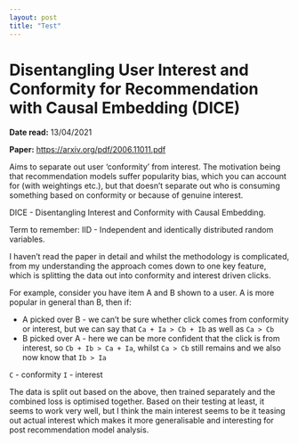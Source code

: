 ```yaml
---
layout: post
title: "Test"
---
```


# Disentangling User Interest and Conformity for Recommendation with Causal Embedding (DICE)

__Date read:__ 13/04/2021

__Paper:__ https://arxiv.org/pdf/2006.11011.pdf

Aims to separate out user ‘conformity’ from interest. The motivation being that recommendation models suffer popularity bias, which you can account for (with weightings etc.), but that doesn’t separate out who is consuming something based on conformity or because of genuine interest.

DICE - Disentangling Interest and Conformity with Causal Embedding.

Term to remember: IID - Independent and identically distributed random variables.

I haven’t read the paper in detail and whilst the methodology is complicated, from my understanding the approach comes down to one key feature, which is splitting the data out into conformity and interest driven clicks.

For example, consider you have item A and B shown to a user. A is more popular in general than B, then if:
- A picked over B - we can’t be sure whether click comes from conformity or interest, but we can say that `Ca + Ia > Cb + Ib` as well as `Ca > Cb`
- B picked over A - here we can be more confident that the click is from interest, so `Cb + Ib > Ca + Ia`, whilst `Ca > Cb` still remains and we also now know that `Ib > Ia`

`C` - conformity
`I` - interest

The data is split out based on the above, then trained separately and the combined loss is optimised together. Based on their testing at least, it seems to work very well, but I think the main interest seems to be it teasing out actual interest which makes it more generalisable and interesting for post recommendation model analysis.
